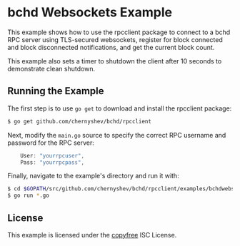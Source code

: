bchd Websockets Example
=======================

This example shows how to use the rpcclient package to connect to a bchd RPC
server using TLS-secured websockets, register for block connected and block
disconnected notifications, and get the current block count.

This example also sets a timer to shutdown the client after 10 seconds to
demonstrate clean shutdown.

## Running the Example

The first step is to use `go get` to download and install the rpcclient package:

```bash
$ go get github.com/chernyshev/bchd/rpcclient
```

Next, modify the `main.go` source to specify the correct RPC username and
password for the RPC server:

```Go
	User: "yourrpcuser",
	Pass: "yourrpcpass",
```

Finally, navigate to the example's directory and run it with:

```bash
$ cd $GOPATH/src/github.com/chernyshev/bchd/rpcclient/examples/bchdwebsockets
$ go run *.go
```

## License

This example is licensed under the [copyfree](http://copyfree.org) ISC License.
